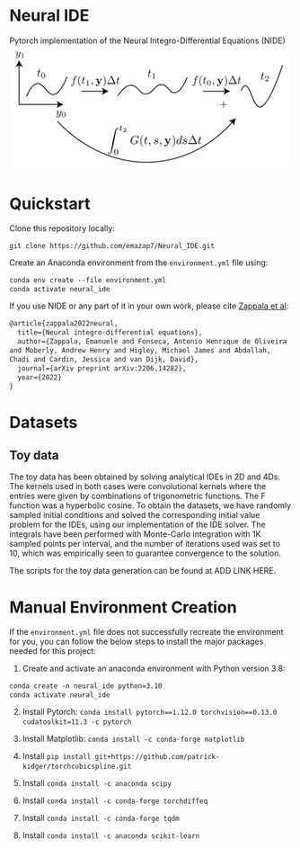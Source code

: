 # Neural IDE

Pytorch implementation of the Neural Integro-Differential Equations (NIDE)
![NIDE Workflow](resources/NIDE_method_github.png)


# Quickstart
Clone this repository locally:

```
git clone https://github.com/emazap7/Neural_IDE.git
```


Create an Anaconda environment from the `environment.yml` file using:

```
conda env create --file environment.yml
conda activate neural_ide
```


If you use NIDE or any part of it in your own work, please cite [Zappala et al](https://arxiv.org/abs/2206.14282):
```
@article{zappala2022neural,
  title={Neural integro-differential equations},
  author={Zappala, Emanuele and Fonseca, Antonio Henrique de Oliveira and Moberly, Andrew Henry and Higley, Michael James and Abdallah, Chadi and Cardin, Jessica and van Dijk, David},
  journal={arXiv preprint arXiv:2206.14282},
  year={2022}
}
```

# Datasets

## Toy data 
The toy data has been obtained by solving analytical IDEs in 2D and 4Ds. The kernels used in both cases were convolutional kernels where the entries were given by combinations of trigonometric functions. The F function was a hyperbolic cosine. To obtain the datasets, we have randomly sampled initial conditions and solved the corresponding initial value problem for the IDEs, using our implementation of the IDE solver. The integrals have been performed with Monte-Carlo integration with 1K sampled points per interval, and the number of iterations used was set to 10, which was empirically seen to guarantee convergence to the solution.

The scripts for the toy data generation can be found at ADD LINK HERE.


# Manual Environment Creation
If the `environment.yml` file does not successfully recreate the environment for you, you can follow the below steps to install the major packages needed for this project:

1. Create and activate an anaconda environment with Python version 3.8:
```
conda create -n neural_ide python=3.10
conda activate neural_ide
```

2. Install Pytorch: `conda install pytorch==1.12.0 torchvision==0.13.0 cudatoolkit=11.3 -c pytorch`

3. Install Matplotlib: `conda install -c conda-forge matplotlib`

4. Install `pip install git+https://github.com/patrick-kidger/torchcubicspline.git`

5. Install `conda install -c anaconda scipy`

6. Install `conda install -c conda-forge torchdiffeq`

7. Install `conda install -c conda-forge tqdm`

8. Install `conda install -c anaconda scikit-learn`





